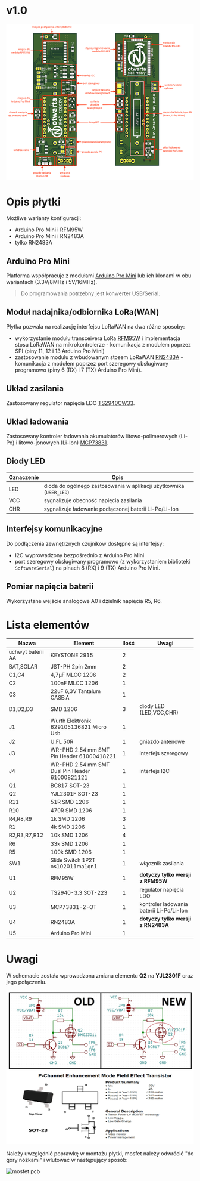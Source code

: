 # v1.0

![pcb overview](Media/pcb-overview.png)

# Opis płytki
Możliwe warianty konfiguracji:
* Arduino Pro Mini i RFM95W 
* Arduino Pro Mini i RN2483A
* tylko RN2483A

## Arduino Pro Mini
Platforma współpracuje z modułami [Arduino Pro Mini](https://github.com/sparkfun/Arduino_Pro_Mini_328) lub ich klonami w obu wariantach (3.3V/8MHz i 5V/16MHz).
> Do programowania potrzebny jest konwerter USB/Serial.

## Moduł nadajnika/odbiornika LoRa(WAN)
Płytka pozwala na realizację interfejsu LoRaWAN na dwa różne sposoby:
* wykorzystanie modułu transceivera LoRa [RFM95W](https://www.hoperf.com/modules/lora/RFM95.html) i implementacja stosu LoRaWAN na mikrokontrolerze - komunikacja z modułem poprzez SPI (piny 11, 12 i 13 Arduino Pro Mini)
* zastosowanie modułu z wbudowanym stosem LoRaWAN [RN2483A](https://www.microchip.com/wwwproducts/en/RN2483) - komunikacja z modułem poprzez port szeregowy obsługiwany programowo (piny 6 (RX) i 7 (TX) Arduino Pro Mini).

## Układ zasilania
Zastosowany regulator napięcia LDO [TS2940CW33](https://www.taiwansemi.com/en/products/details/TS2940CW33).

## Układ ładowania
Zastosowany kontroler ładowania akumulatorów litowo-polimerowych (Li-Po) i litowo-jonowych (Li-Ion) [MCP73831](https://www.microchip.com/wwwproducts/en/en024903#additional-features).

## Diody LED
|Oznaczenie|Opis|
|----------|----|
|LED|dioda do ogólnego zastosowania w aplikacji użytkownika (`USER_LED`)|
|VCC|sygnalizuje obecność napięcia zasilania|
|CHR|sygnalizuje ładowanie podłączonej baterii Li-Po/Li-Ion|

## Interfejsy komunikacyjne
Do podłączenia zewnętrznych czujników dostępne są interfejsy:
* I2C wyprowadzony bezpośrednio z Arduino Pro Mini
* port szeregowy obsługiwany programowo (z wykorzystaniem biblioteki `SoftwareSerial`) na pinach 8 (RX) i 9 (TX) Arduino Pro Mini.

## Pomiar napięcia baterii
Wykorzystane wejście analogowe A0 i dzielnik napięcia R5, R6.

# Lista elementów
| Nazwa | Element | Ilość | Uwagi |
|-------|---------|-------|-------|
|uchwyt baterii AA|KEYSTONE 2915|2||
|BAT,SOLAR|JST-PH 2pin 2mm|2||
|C1,C4|4,7μF MLCC 1206|2||
|C2|100nF MLCC 1206|1||
|C3|22uF 6,3V Tantalum CASE:A|1||
|D1,D2,D3|SMD 1206|3|diody LED (LED,VCC,CHR)|
|J1|Wurth Elektronik 629105136821 Micro Usb|1||
|J2|U.FL 50R|1|gniazdo antenowe|
|J3|WR-PHD 2.54 mm SMT Pin Header 61000418221|1|interfejs szeregowy|
|J4|WR-PHD 2.54 mm SMT Dual Pin Header 61000821121|1|interfejs I2C|
|Q1|BC817 SOT-23|1||
|Q2|YJL2301F SOT-23|1||
|R11|51R SMD 1206|1||
|R10|470R SMD 1206|1||
|R4,R8,R9|1k SMD 1206|3||
|R1|4k SMD 1206|1||
|R2,R3,R7,R12|10k SMD 1206|4||
|R6|33k SMD 1206|1||
|R5|100k SMD 1206|1||
|SW1|Slide Switch 1P2T os102011ma1qn1|1|włącznik zasilania|
|U1|RFM95W|1|**dotyczy tylko wersji z RFM95W**|
|U2|TS2940-3.3 SOT-223|1|regulator napięcia LDO|
|U3|MCP73831-2-OT|1|kontroler ładowania baterii Li-Po/Li-Ion|
|U4|RN2483A|1|**dotyczy tylko wersji z RN2483A**|
|U5|Arduino Pro Mini|1||

# Uwagi
W schemacie została wprowadzona zmiana elementu **Q2** na **YJL2301F** oraz jego połączeniu. 

![mosfet update](Media/mosfet.jpg)

Należy uwzględnić poprawkę w montażu płytki, mosfet należy odwrócić "do góry nóżkami" i wlutować w następujący sposób:

![mosfet pcb](Media/mosfet2.jpg)
